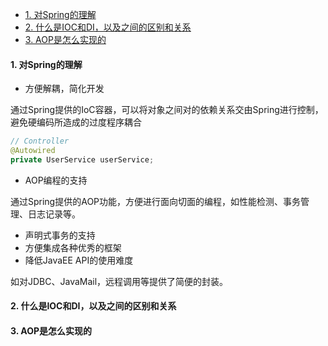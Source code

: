 - [1. 对Spring的理解](#1-对spring的理解)
- [2. 什么是IOC和DI，以及之间的区别和关系](#2-什么是ioc和di以及之间的区别和关系)
- [3. AOP是怎么实现的](#3-aop是怎么实现的)

#### 1. 对Spring的理解

- 方便解耦，简化开发

通过Spring提供的IoC容器，可以将对象之间对的依赖关系交由Spring进行控制，避免硬编码所造成的过度程序耦合

```java
// Controller
@Autowired
private UserService userService;
```

- AOP编程的支持 

通过Spring提供的AOP功能，方便进行面向切面的编程，如性能检测、事务管理、日志记录等。

- 声明式事务的支持
- 方便集成各种优秀的框架
- 降低JavaEE API的使用难度

如对JDBC、JavaMail，远程调用等提供了简便的封装。

#### 2. 什么是IOC和DI，以及之间的区别和关系

#### 3. AOP是怎么实现的